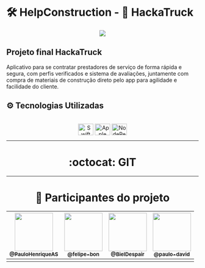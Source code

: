 # 🛠️ HelpConstruction - 🚚 HackaTruck
 
<p align="center">
<img src="https://img.shields.io/badge/STATUS-FINALIZADO-red"/>
</p>


## Projeto final HackaTruck 
Aplicativo para se contratar prestadores de serviço de forma rápida e segura, com perfis verificados e sistema de avaliações, juntamente com compra de materiais de construção direto pelo app para agilidade e facilidade do cliente.

## ⚙️ Tecnologias Utilizadas

<div align="center">
    <div style="display: inline_block"><br>
        <img align="center" alt="Swift" height="30" width="40" src="https://cdn.jsdelivr.net/gh/devicons/devicon/icons/swift/swift-original.svg">
        <img align="center" alt="Apple" height="30" width="40"  src="https://cdn.jsdelivr.net/gh/devicons/devicon/icons/apple/apple-original.svg">
        <img align="center" alt="NodeRed" height="30" width="40" src="https://nodered.org/about/resources/media/node-red-icon.png">
    </div>
</div>

<hr>

<div align="center">
    <h1> :octocat: GIT  </h1> 
</div>


<hr>

<div align="center">
    <h1> 🚀 Participantes do projeto </h1>

| [<img src="https://avatars.githubusercontent.com/u/65378419?v=4" width="100"><br><sub>@PauloHenriqueAS</sub>](https://github.com/PauloHenriqueAS)  |  [<img src="https://avatars.githubusercontent.com/u/62816242?v=4" width="100"><br><sub>@felipe-bon</sub>](hhttps://github.com/felipe-bon) | [<img src="https://avatars.githubusercontent.com/u/105954239?v=4" width="100"><br><sub>@BielDespair</sub>](https://github.com/BielDespair)  | [<img src="https://avatars.githubusercontent.com/u/45608284?v=4" width="100"><br><sub>@paulo-david</sub>](https://github.com/paulo-david)  |
| ------------ | ------------ | ------------ | ------------ |
|   |  |  
</div>
